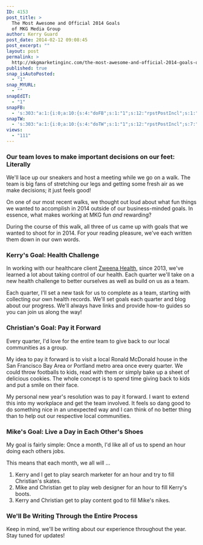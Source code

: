 ```yaml
---
ID: 4153
post_title: >
  The Most Awesome and Official 2014 Goals
  of MKG Media Group
author: Kerry Guard
post_date: 2014-02-12 09:08:45
post_excerpt: ""
layout: post
permalink: >
  http://mkgmarketinginc.com/the-most-awesome-and-official-2014-goals-of-mkg-media-group/
published: true
snap_isAutoPosted:
  - "1"
snap_MYURL:
  - ""
snapEdIT:
  - "1"
snapFB:
  - 's:303:"a:1:{i:0;a:10:{s:4:"doFB";s:1:"1";s:12:"rpstPostIncl";s:1:"0";s:8:"postType";s:1:"A";s:10:"AttachPost";s:1:"2";s:10:"SNAPformat";s:51:"New post (%TITLE%) has been published on %SITENAME%";s:9:"isAutoImg";s:1:"A";s:8:"imgToUse";b:0;s:9:"isAutoURL";s:1:"A";s:8:"urlToUse";b:0;s:11:"isPrePosted";s:1:"1";}}";'
snapTW:
  - 's:303:"a:1:{i:0;a:10:{s:4:"doTW";s:1:"1";s:12:"rpstPostIncl";s:7:"nxsi0tw";s:10:"SNAPformat";s:15:"%TITLE% - %URL%";s:8:"attchImg";s:1:"1";s:9:"isAutoImg";s:1:"A";s:8:"imgToUse";b:0;s:11:"isPrePosted";s:1:"1";s:8:"isPosted";s:1:"1";s:4:"pgID";s:18:"433648904509206530";s:5:"pDate";s:19:"2014-02-12 17:08:50";}}";'
views:
  - "111"
---
```

<h3>Our team loves to make important decisions on our feet: Literally</h3>

<p>We'll lace up our sneakers and host a meeting while we go on a walk. The team is big fans of stretching our legs and getting some fresh air as we make decisions; it just feels good!</p>

<p>On one of our most recent walks, we thought out loud about what fun things we wanted to accomplish in 2014 outside of our business-minded goals. In essence, what makes working at MKG fun <em>and</em> rewarding?</p>

<!--more-->

<p>During the course of this walk, all three of us came up with goals that we wanted to shoot for in 2014. For your reading pleasure, we've each written them down in our own words.</p>

<h3>Kerry's Goal: Health Challenge</h3>

<p>In working with our healthcare client <a href="zweenahealth.com">Zweena Health</a>, since 2013, we've learned a lot about taking control of our health. Each quarter we'll take on a new health challenge to better ourselves as well as build on us as a team.</p>

<p>Each quarter, I'll set a new task for us to complete as a team, starting with collecting our own health records. We'll set goals each quarter and blog about our progress.  We'll always have links and provide how-to guides so you can join us along the way!</p>

<h3>Christian's Goal: Pay it Forward</h3>

<p>Every quarter, I'd love for the entire team to give back to our local communities as a group.</p>

<p>My idea to pay it forward is to visit a local Ronald McDonald house in the San Francisco Bay Area or Portland metro area once every quarter. We could throw footballs to kids, read with them or simply bake up a sheet of delicious cookies. The whole concept is to spend time giving back to kids and put a smile on their face.</p>

<p>My personal new year's resolution was to pay it forward. I want to extend this into my workplace and get the team involved. It feels so dang good to do something nice in an unexpected way and I can think of no better thing than to help out our respective local communities.</p>

<h3>Mike's Goal: Live a Day in Each Other's Shoes</h3>

<p>My goal is fairly simple: Once a month, I'd like all of us to spend an hour doing each others jobs.</p>

<p>This means that each month, we all will ...</p>

<ol>
	<li>Kerry and I get to play search marketer for an hour and try to fill Christian's skates.</li>
	<li>Mike and Christian get to play web designer for an hour to fill Kerry's boots.</li>
	<li>Kerry and Christian get to play content god to fill Mike's nikes.</li>
</ol>

<h3>We'll Be Writing Through the Entire Process</h3>

<p>Keep in mind, we'll be writing about our experience throughout the year. Stay tuned for updates!</p>